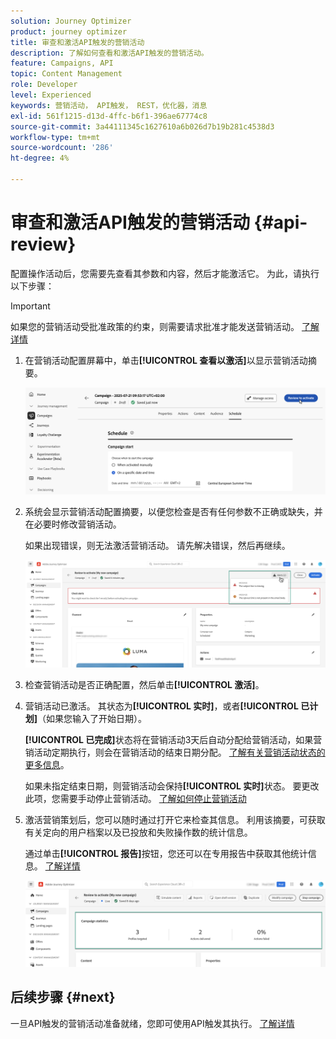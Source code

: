 ```yaml
---
solution: Journey Optimizer
product: journey optimizer
title: 审查和激活API触发的营销活动
description: 了解如何查看和激活API触发的营销活动。
feature: Campaigns, API
topic: Content Management
role: Developer
level: Experienced
keywords: 营销活动， API触发， REST，优化器，消息
exl-id: 561f1215-d13d-4ffc-b6f1-396ae67774c8
source-git-commit: 3a44111345c1627610a6b026d7b19b281c4538d3
workflow-type: tm+mt
source-wordcount: '286'
ht-degree: 4%

---
```


# 审查和激活API触发的营销活动 {#api-review}

配置操作活动后，您需要先查看其参数和内容，然后才能激活它。 为此，请执行以下步骤：

>[!IMPORTANT]
>
> 如果您的营销活动受批准政策的约束，则需要请求批准才能发送营销活动。 [了解详情](../test-approve/gs-approval.md)

1. 在营销活动配置屏幕中，单击&#x200B;**[!UICONTROL 查看以激活]**&#x200B;以显示营销活动摘要。

   ![](assets/campaign-review.png)

1. 系统会显示营销活动配置摘要，以便您检查是否有任何参数不正确或缺失，并在必要时修改营销活动。

   如果出现错误，则无法激活营销活动。 请先解决错误，然后再继续。

   ![](assets/create-campaign-alerts.png)

1. 检查营销活动是否正确配置，然后单击&#x200B;**[!UICONTROL 激活]**。

1. 营销活动已激活。 其状态为&#x200B;**[!UICONTROL 实时]**，或者&#x200B;**[!UICONTROL 已计划]**（如果您输入了开始日期）。

   **[!UICONTROL 已完成]**&#x200B;状态将在营销活动3天后自动分配给营销活动，如果营销活动定期执行，则会在营销活动的结束日期分配。 [了解有关营销活动状态的更多信息](get-started-with-campaigns.md#statuses)。

   如果未指定结束日期，则营销活动会保持&#x200B;**[!UICONTROL 实时]**&#x200B;状态。 要更改此项，您需要手动停止营销活动。 [了解如何停止营销活动](modify-stop-campaign.md)


1. 激活营销策划后，您可以随时通过打开它来检查其信息。 利用该摘要，可获取有关定向的用户档案以及已投放和失败操作数的统计信息。

   通过单击&#x200B;**[!UICONTROL 报告]**&#x200B;按钮，您还可以在专用报告中获取其他统计信息。 [了解详情](../reports/campaign-global-report-cja.md)

   ![](assets/create-campaign-summary.png)

## 后续步骤 {#next}

一旦API触发的营销活动准备就绪，您即可使用API触发其执行。 [了解详情](trigger-campaigns.md)
